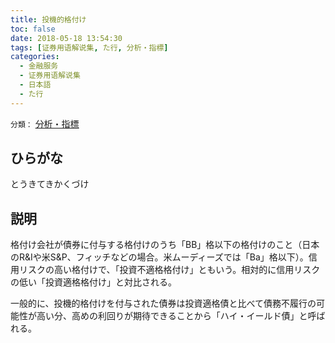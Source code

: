 ```yaml
---
title: 投機的格付け
toc: false
date: 2018-05-18 13:54:30
tags: [证券用语解说集, た行, 分析・指標]
categories:
  - 金融服务
  - 证券用语解说集
  - 日本語
  - た行
---
```


`分類：` [分析・指標](/tags/分析・指標/)

## ひらがな

とうきてきかくづけ

## 説明

格付け会社が債券に付与する格付けのうち「BB」格以下の格付けのこと（日本のR&Iや米S&P、フィッチなどの場合。米ムーディーズでは「Ba」格以下）。信用リスクの高い格付けで、「投資不適格格付け」ともいう。相対的に信用リスクの低い「投資適格格付け」と対比される。

一般的に、投機的格付けを付与された債券は投資適格債と比べて債務不履行の可能性が高い分、高めの利回りが期待できることから「ハイ・イールド債」と呼ばれる。
